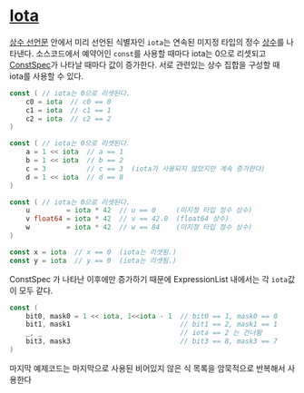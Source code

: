 # [Iota](#iota)

[상수 선언문](/Declarations%20and%20scope/constant_declarations.html) 안에서 미리 선언된 식별자인 `iota`는 연속된 미지정 타입의 정수 [상수](/Constants/)를 나타낸다. 소스코드에서 예약어인 `const`를 사용할 때마다 iota는 0으로 리셋되고 [ConstSpec](/Declarations%20and%20scope/constant_declarations.html#ConstSpec)가 나타날 때마다 값이 증가한다. 서로 관련있는 상수 집합을 구성할 때 iota를 사용할 수 있다.

```go
const ( // iota는 0으로 리셋된다.
    c0 = iota  // c0 == 0
    c1 = iota  // c1 == 1
    c2 = iota  // c2 == 2
)

const ( // iota는 0으로 리셋된다.
    a = 1 << iota  // a == 1
    b = 1 << iota  // b == 2
    c = 3          // c == 3  (iota가 사용되지 않았지만 계속 증가한다)
    d = 1 << iota  // d == 8
)

const ( // iota는 0으로 리셋된다.
    u         = iota * 42  // u == 0     (미지정 타입 정수 상수)
    v float64 = iota * 42  // v == 42.0  (float64 상수)
    w         = iota * 42  // w == 84    (미지정 타입 정수 상수)
)

const x = iota  // x == 0  (iota는 리셋됨.)
const y = iota  // y == 0  (iota는 리셋됨.)
```

ConstSpec 가 나타난 이후에만 증가하기 때문에 ExpressionList 내에서는 각 `iota`값이 모두 같다.

```go
const (
    bit0, mask0 = 1 << iota, 1<<iota - 1  // bit0 == 1, mask0 == 0
    bit1, mask1                           // bit1 == 2, mask1 == 1
    _, _                                  // iota == 2 는 건너뜀
    bit3, mask3                           // bit3 == 8, mask3 == 7
)
```

마지막 예제코드는 마지막으로 사용된 비어있지 않은 식 목록을 암묵적으로 반복해서 사용한다

